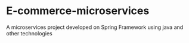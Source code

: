 # E-commerce-microservices
A microservices project developed on Spring Framework using java and other technologies
